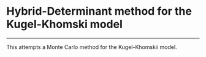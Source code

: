 # Hybrid-Determinant method for the Kugel-Khomski model
**********************************************************

This attempts a Monte Carlo method for the Kugel-Khomskii model.
